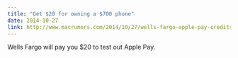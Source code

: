 ```yaml
---
title: "Get $20 for owning a $700 phone"
date: 2014-10-27
link: http://www.macrumors.com/2014/10/27/wells-fargo-apple-pay-credits/
---
```

 Wells Fargo will pay you $20 to test out Apple Pay.
